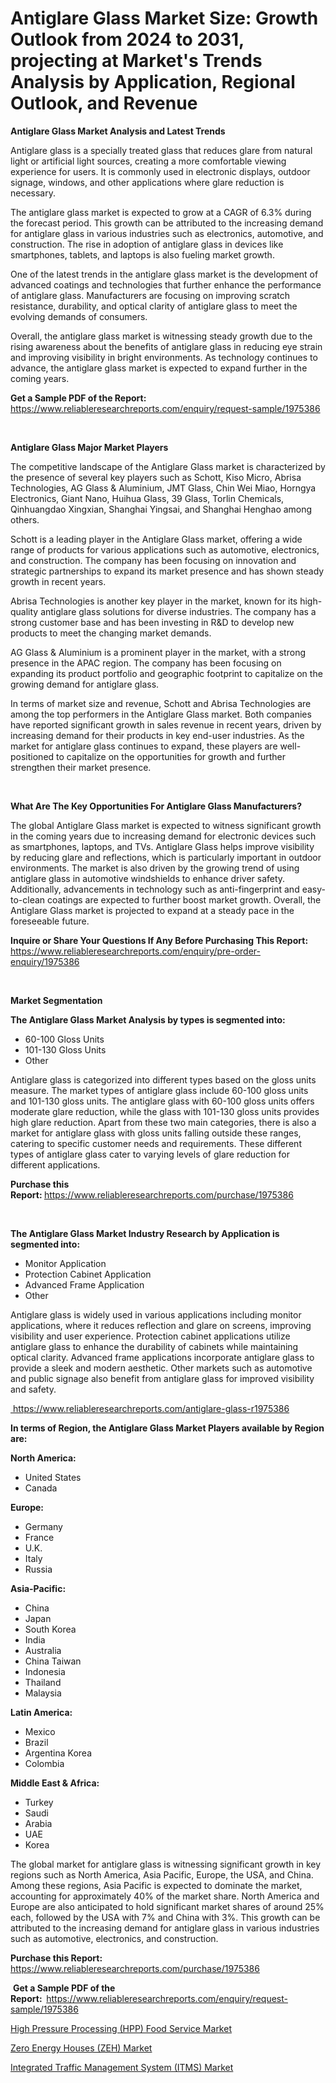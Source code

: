 <p><h1>Antiglare Glass Market Size: Growth Outlook from 2024 to 2031, projecting at Market's Trends Analysis by Application, Regional Outlook, and Revenue</h1></p><p><strong>Antiglare Glass Market Analysis and Latest Trends</strong></p>
<p><p>Antiglare glass is a specially treated glass that reduces glare from natural light or artificial light sources, creating a more comfortable viewing experience for users. It is commonly used in electronic displays, outdoor signage, windows, and other applications where glare reduction is necessary.</p><p>The antiglare glass market is expected to grow at a CAGR of 6.3% during the forecast period. This growth can be attributed to the increasing demand for antiglare glass in various industries such as electronics, automotive, and construction. The rise in adoption of antiglare glass in devices like smartphones, tablets, and laptops is also fueling market growth.</p><p>One of the latest trends in the antiglare glass market is the development of advanced coatings and technologies that further enhance the performance of antiglare glass. Manufacturers are focusing on improving scratch resistance, durability, and optical clarity of antiglare glass to meet the evolving demands of consumers.</p><p>Overall, the antiglare glass market is witnessing steady growth due to the rising awareness about the benefits of antiglare glass in reducing eye strain and improving visibility in bright environments. As technology continues to advance, the antiglare glass market is expected to expand further in the coming years.</p></p>
<p><strong>Get a Sample PDF of the Report:&nbsp;</strong> <a href="https://www.reliableresearchreports.com/enquiry/request-sample/1975386">https://www.reliableresearchreports.com/enquiry/request-sample/1975386</a></p>
<p>&nbsp;</p>
<p><strong>Antiglare Glass Major Market Players</strong></p>
<p><p>The competitive landscape of the Antiglare Glass market is characterized by the presence of several key players such as Schott, Kiso Micro, Abrisa Technologies, AG Glass & Aluminium, JMT Glass, Chin Wei Miao, Horngya Electronics, Giant Nano, Huihua Glass, 39 Glass, Torlin Chemicals, Qinhuangdao Xingxian, Shanghai Yingsai, and Shanghai Henghao among others.</p><p>Schott is a leading player in the Antiglare Glass market, offering a wide range of products for various applications such as automotive, electronics, and construction. The company has been focusing on innovation and strategic partnerships to expand its market presence and has shown steady growth in recent years.</p><p>Abrisa Technologies is another key player in the market, known for its high-quality antiglare glass solutions for diverse industries. The company has a strong customer base and has been investing in R&D to develop new products to meet the changing market demands.</p><p>AG Glass & Aluminium is a prominent player in the market, with a strong presence in the APAC region. The company has been focusing on expanding its product portfolio and geographic footprint to capitalize on the growing demand for antiglare glass.</p><p>In terms of market size and revenue, Schott and Abrisa Technologies are among the top performers in the Antiglare Glass market. Both companies have reported significant growth in sales revenue in recent years, driven by increasing demand for their products in key end-user industries. As the market for antiglare glass continues to expand, these players are well-positioned to capitalize on the opportunities for growth and further strengthen their market presence.</p></p>
<p>&nbsp;</p>
<p><strong>What Are The Key Opportunities For Antiglare Glass Manufacturers?</strong></p>
<p><p>The global Antiglare Glass market is expected to witness significant growth in the coming years due to increasing demand for electronic devices such as smartphones, laptops, and TVs. Antiglare Glass helps improve visibility by reducing glare and reflections, which is particularly important in outdoor environments. The market is also driven by the growing trend of using antiglare glass in automotive windshields to enhance driver safety. Additionally, advancements in technology such as anti-fingerprint and easy-to-clean coatings are expected to further boost market growth. Overall, the Antiglare Glass market is projected to expand at a steady pace in the foreseeable future.</p></p>
<p><strong>Inquire or Share Your Questions If Any Before Purchasing This Report:</strong> <a href="https://www.reliableresearchreports.com/enquiry/pre-order-enquiry/1975386">https://www.reliableresearchreports.com/enquiry/pre-order-enquiry/1975386</a></p>
<p>&nbsp;</p>
<p><strong>Market Segmentation</strong></p>
<p><strong>The Antiglare Glass Market Analysis by types is segmented into:</strong></p>
<p><ul><li>60-100 Gloss Units</li><li>101-130 Gloss Units</li><li>Other</li></ul></p>
<p><p>Antiglare glass is categorized into different types based on the gloss units measure. The market types of antiglare glass include 60-100 gloss units and 101-130 gloss units. The antiglare glass with 60-100 gloss units offers moderate glare reduction, while the glass with 101-130 gloss units provides high glare reduction. Apart from these two main categories, there is also a market for antiglare glass with gloss units falling outside these ranges, catering to specific customer needs and requirements. These different types of antiglare glass cater to varying levels of glare reduction for different applications.</p></p>
<p><strong>Purchase this Report:&nbsp;</strong><a href="https://www.reliableresearchreports.com/purchase/1975386">https://www.reliableresearchreports.com/purchase/1975386</a></p>
<p>&nbsp;</p>
<p><strong>The Antiglare Glass Market Industry Research by Application is segmented into:</strong></p>
<p><ul><li>Monitor Application</li><li>Protection Cabinet Application</li><li>Advanced Frame Application</li><li>Other</li></ul></p>
<p><p>Antiglare glass is widely used in various applications including monitor applications, where it reduces reflection and glare on screens, improving visibility and user experience. Protection cabinet applications utilize antiglare glass to enhance the durability of cabinets while maintaining optical clarity. Advanced frame applications incorporate antiglare glass to provide a sleek and modern aesthetic. Other markets such as automotive and public signage also benefit from antiglare glass for improved visibility and safety.</p></p>
<p><a href="https://www.reliableresearchreports.com/antiglare-glass-r1975386">&nbsp;https://www.reliableresearchreports.com/antiglare-glass-r1975386</a></p>
<p><strong>In terms of Region, the Antiglare Glass Market Players available by Region are:</strong></p>
<p>
    <p> <strong> North America: </strong>
        <ul>
            <li>United States</li>
            <li>Canada</li>
        </ul>
        </p> 
    <p> <strong> Europe: </strong>
        <ul>
            <li>Germany</li>
            <li>France</li>
            <li>U.K.</li>
            <li>Italy</li>
            <li>Russia</li>
        </ul>
        </p> 
    <p> <strong> Asia-Pacific: </strong>
        <ul>
            <li>China</li>
            <li>Japan</li>
            <li>South Korea</li>
            <li>India</li>
            <li>Australia</li>
            <li>China Taiwan</li>
            <li>Indonesia</li>
            <li>Thailand</li>
            <li>Malaysia</li>
        </ul>
        </p> 
    <p> <strong> Latin America: </strong>
        <ul>
            <li>Mexico</li>
            <li>Brazil</li>
            <li>Argentina Korea</li>
            <li>Colombia</li>
        </ul>
        </p> 
    <p> <strong> Middle East & Africa: </strong>
        <ul>
            <li>Turkey</li>
            <li>Saudi</li>
            <li>Arabia</li>
            <li>UAE</li>
            <li>Korea</li>
        </ul>
    </p>
    </p>
<p><p>The global market for antiglare glass is witnessing significant growth in key regions such as North America, Asia Pacific, Europe, the USA, and China. Among these regions, Asia Pacific is expected to dominate the market, accounting for approximately 40% of the market share. North America and Europe are also anticipated to hold significant market shares of around 25% each, followed by the USA with 7% and China with 3%. This growth can be attributed to the increasing demand for antiglare glass in various industries such as automotive, electronics, and construction.</p></p>
<p><strong>Purchase this Report: </strong><a href="https://www.reliableresearchreports.com/purchase/1975386">https://www.reliableresearchreports.com/purchase/1975386</a></p>
<p>&nbsp;<strong>Get a Sample PDF of the Report:&nbsp;&nbsp;</strong><a href="https://www.reliableresearchreports.com/enquiry/request-sample/1975386">https://www.reliableresearchreports.com/enquiry/request-sample/1975386</a></p>
<p><strong></strong></p>
<p><p><a href="https://github.com/HenrietteMills1/Market-Research-Report-List-2/blob/main/high-pressure-processing-hpp-food-service-market.md">High Pressure Processing (HPP) Food Service Market</a></p><p><a href="https://github.com/sifatuddin25/Market-Research-Report-List-1/blob/main/zero-energy-houses-zeh-market.md">Zero Energy Houses (ZEH) Market</a></p><p><a href="https://github.com/alexxisgm/Market-Research-Report-List-1/blob/main/integrated-traffic-management-system-itms-market.md">Integrated Traffic Management System (ITMS) Market</a></p></p>